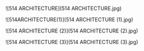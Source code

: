 ![514 ARCHITECTURE](514 ARCHITECTURE.jpg)

![514ARCHITECTURE(1)](514 ARCHITECTURE (1).jpg)

![514 ARCHITECTURE (2)](514 ARCHITECTURE (2).jpg)

![514 ARCHITECTURE (3)](514 ARCHITECTURE (3).jpg)

